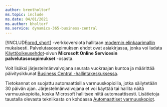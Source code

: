 ```yaml
---
author: brentholtorf
ms.topic: include
ms.date: 04/01/2021
ms.author: bholtorf
ms.service: dynamics-365-business-central
---
```

[!INCLUDE[prod_short](prod_short.md)] -verkkoversiota hallitaan [modernin elinkaarimallin](https://support.microsoft.com/help/30881/modern-lifecycle-policy) mukaisesti. Palvelutasosopimuksen ehdot ovat asiakirjassa, jonka voi ladata [Käyttöoikeusehdot](https://www.microsoft.com/licensing/product-licensing/products)-sivun **Microsoft Online Servicesin palvelutasosopimukset** -osasta.  

Voit lisäksi järjestelmänvalvojana seurata vuokraajan kuntoa ja määrittää päivitysikkunat [Business Central -hallintakeskuksessa](/dynamics365/business-central/dev-itpro/administration/tenant-admin-center).  

Tietokannat on suojattu automaattisilla varmuuskopioilla, jotka säilytetään 30 päivän ajan. Järjestelmänvalvojana et voi käyttää tai hallita näitä varmuuskopioita, koska Microsoft hallitsee niitä automaattisesti. Lisätietoja taustalla olevasta tekniikasta on kohdassa [Automaattiset varmuuskopiot](/azure/sql-database/sql-database-automated-backups).  
